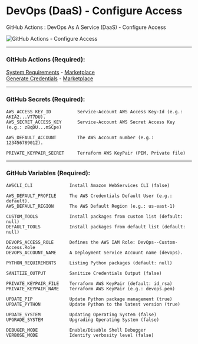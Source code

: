 # DevOps (DaaS) - Configure Access
GitHub Actions : DevOps As A Service (DaaS) - Configure Access

![GitHub Actions - Configure Access](https://github.com/emvaldes/configure-access/workflows/GitHub%20Actions%20-%20Configure%20Access/badge.svg)

---
### GitHub Actions (Required):

[System Requirements](https://github.com/emvaldes/system-requirements) -
[Marketplace](https://github.com/marketplace/actions/system-requirements)
<br/>
[Generate Credentials](https://github.com/emvaldes/generate-credentials) - [Marketplace](https://github.com/marketplace/actions/generate-credentials)

---
### GitHub Secrets (Required):

```console
AWS_ACCESS_KEY_ID          Service-Account AWS Access Key-Id (e.g.: AKIA2...VT7DU).
AWS_SECRET_ACCESS_KEY      Service-Account AWS Secret Access Key (e.g.: zBqDU...mSCpe)
```
```console
AWS_DEFAULT_ACCOUNT        The AWS Account number (e.g.: 123456789012).
```
```console
PRIVATE_KEYPAIR_SECRET     Terraform AWS KeyPair (PEM, Private file)
```
---
### GitHub Variables (Required):

```console
AWSCLI_CLI              Install Amazon WebServices CLI (false)
```
```console
AWS_DEFAULT_PROFILE     The AWS Credentials Default User (e.g.: default).
AWS_DEFAULT_REGION      The AWS Default Region (e.g.: us-east-1)
```
```console
CUSTOM_TOOLS            Install packages from custom list (default: null)
DEFAULT_TOOLS           Install packages from default list (default: null)

DEVOPS_ACCESS_ROLE      Defines the AWS IAM Role: DevOps--Custom-Access.Role
DEVOPS_ACCOUNT_NAME     A Deployment Service Account name (devops).

PYTHON_REQUIREMENTS     Listing Python packages (default: null)

SANITIZE_OUTPUT         Sanitize Credentials Output (false)
```
```console
PRIVATE_KEYPAIR_FILE    Terraform AWS KeyPair (default: id_rsa)
PRIVATE_KEYPAIR_NAME    Terraform AWS KeyPair (e.g.: devops.pem)
```
```console
UPDATE_PIP              Update Python package management (true)
UPDATE_PYTHON           Update Python to the latest version (true)

UPDATE_SYSTEM           Updating Operating System (false)
UPGRADE_SYSTEM          Upgrading Operating System (false)
```
```console
DEBUGER_MODE            Enable/Disable Shell Debugger
VERBOSE_MODE            Identify verbosity level (false)
```
